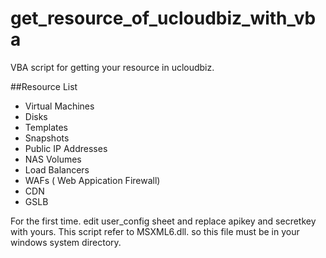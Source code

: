 # get_resource_of_ucloudbiz_with_vba

VBA script for getting your resource in ucloudbiz.

##Resource List
- Virtual Machines
- Disks
- Templates
- Snapshots
- Public IP Addresses
- NAS Volumes
- Load Balancers
- WAFs ( Web Appication Firewall)
- CDN
- GSLB

For the first time. edit user_config sheet and replace apikey and secretkey with yours.
This script refer to MSXML6.dll. so this file must be in your windows system directory.
